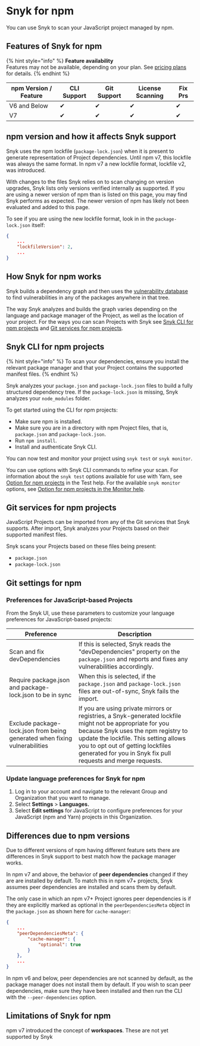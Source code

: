 # Snyk for npm

You can use Snyk to scan your JavaScript project managed by npm.

## Features of Snyk for npm

{% hint style="info" %}
**Feature availability**\
Features may not be available, depending on your plan. See [pricing plans](https://snyk.io/plans/) for  details.
{% endhint %}

| npm Version / Feature | CLI Support | Git Support | License Scanning | Fix Prs |
| --------------------- | ----------- | ----------- | ---------------- | ------- |
| V6 and Below          | ✔︎          | ✔︎          | ✔︎               | ✔︎      |
| V7                    | ✔︎          | ✔︎          | ✔︎               | ✔︎      |

## npm version and how it affects Snyk support

Snyk uses the npm lockfile (`package-lock.json`) when it is present to generate representation of Project dependencies. Until npm v7, this lockfile was always the same format. In npm v7 a new lockfile format, lockfile v2, was introduced.

With changes to the files Snyk relies on to scan changing on version upgrades, Snyk lists only versions verified internally as supported. If you are using a newer version of npm than is listed on this page, you may find Snyk performs as expected. The newer version of npm has likely not been evaluated and added to this page.

To see if you are using the new lockfile format, look in in the `package-lock.json` itself:

```json
{
    ...
    "lockfileVersion": 2,
    ...
}
```

## How Snyk for npm works

Snyk builds a dependency graph and then uses the [vulnerability database](https://snyk.io/vuln) to find vulnerabilities in any of the packages anywhere in that tree.

The way Snyk analyzes and builds the graph varies depending on the language and package manager of the Project, as well as the location of your project. For the ways you can scan Projects with Snyk see [Snyk CLI for npm projects](snyk-for-npm.md#snyk-cli-for-npm-projects) and [Git services for npm projects](snyk-for-npm.md#git-services-for-npm-projects).

## Snyk CLI for npm projects

{% hint style="info" %}
To scan your dependencies, ensure you install the relevant package manager and that your Project contains the supported manifest files.
{% endhint %}

Snyk analyzes your `package.json` and `package-lock.json` files to build a fully structured dependency tree. If the `package-lock.json` is missing, Snyk analyzes your `node_modules` folder.

To get started using the CLI for npm projects:

* Make sure npm is installed.
* Make sure you are in a directory with npm Project files, that is, `package.json` and `package-lock.json`.
* Run `npm install`.
* Install and authenticate Snyk CLI.

You can now test and monitor your project using `snyk test` or `snyk monitor`.

You can use options with Snyk CLI commands to refine your scan. For information about the `snyk test` options available for use with Yarn, see [Option for npm projects](https://docs.snyk.io/snyk-cli/commands/test#option-for-npm-projects) in the Test help. For the available `snyk monitor` options, see [Option for npm projects in the Monitor help](https://docs.snyk.io/snyk-cli/commands/monitor#option-for-npm-projects).

## Git services for npm projects

JavaScript Projects can be imported from any of the Git services that Snyk supports. After import, Snyk analyzes your Projects based on their supported manifest files.

Snyk scans your Projects based on these files being present:

* `package.json`
* `package-lock.json`

## Git settings for npm

### Preferences for JavaScript-based Projects

From the Snyk UI, use these parameters to customize your language preferences for JavaScript-based projects:

| Preference                                                                 | Description                                                                                                                                                                                                                                                                                   |
| -------------------------------------------------------------------------- | --------------------------------------------------------------------------------------------------------------------------------------------------------------------------------------------------------------------------------------------------------------------------------------------- |
| Scan and fix devDependencies                                               | If this is selected, Snyk reads the "devDependencies" property on the `package.json` and reports and fixes any vulnerabilities accordingly.                                                                                                                                                   |
| Require package.json and package-lock.json to be in sync                   | When this is selected, if the `package.json` and `package-lock.json` files are out-of-sync, Snyk fails the import.                                                                                                                                                                            |
| Exclude package-lock.json from being generated when fixing vulnerabilities | If you are using private mirrors or registries, a Snyk-generated lockfile might not be appropriate for you because Snyk uses the npm registry to update the lockfile. This setting allows you to opt out of getting lockfiles generated for you in Snyk fix pull requests and merge requests. |

### Update language preferences for Snyk for npm

1. Log in to your account and navigate to the relevant Group and Organization that you want to manage.
2. Select **Settings** > **Languages.**
3. Select **Edit settings** for JavaScript to configure preferences for your JavaScript (npm and Yarn) projects in this Organization.

## Differences due to npm versions

Due to different versions of npm having different feature sets there are differences in Snyk support to best match how the package manager works.

In npm v7 and above, the behavior of **peer dependencies** changed if they are are installed by default. To match this in npm v7+ projects, Snyk assumes peer dependencies are installed and scans them by default.

The only case in which an npm v7+ Project ignores peer dependencies is if they are explicitly marked as optional in the `peerDependenciesMeta` object in the `package.json` as shown here for `cache-manager`:

```json
{
    ...
    "peerDependenciesMeta": {
        "cache-manager": {
            "optional": true
        }
    },
    ...
}
```

In npm v6 and below, peer dependencies are not scanned by default, as the package manager does not install them by default. If you wish to scan peer dependencies, make sure they have been installed and then run the CLI with the `--peer-dependencies` option.

## Limitations of Snyk for npm

npm v7 introduced the concept of **workspaces**. These are not yet supported by Snyk
